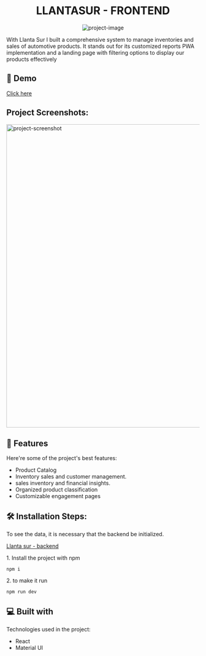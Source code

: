 <h1 align="center" id="title">LLANTASUR - FRONTEND</h1>

<p align="center"><img src="https://socialify.git.ci/Paul1-7/proyectoLlantaSurFrontEnd/image?font=Raleway&amp;language=1&amp;logo=https%3A%2F%2Fres.cloudinary.com%2Fpaul1-7%2Fimage%2Fupload%2Fv1703887333%2Fportfolio%2Fh6hdciyl1pwxg6ay2w8o.svg&amp;name=1&amp;owner=1&amp;pattern=Circuit%20Board&amp;theme=Light" alt="project-image"></p>

<p id="description">With Llanta Sur I built a comprehensive system to manage inventories and sales of automotive products. It stands out for its customized reports PWA implementation and a landing page with filtering options to display our products effectively</p>

<h2>🚀 Demo</h2>

[Click here](http://proyecto-llanta-sur-front-end.vercel.app/)

<h2>Project Screenshots:</h2>

<img src="https://res.cloudinary.com/paul1-7/image/upload/v1703887741/portfolio/ifxc6redqvu2yjw15zzq.webp" alt="project-screenshot" width="1526" height="790/">

  
  
<h2>🧐 Features</h2>

Here're some of the project's best features:

*   Product Catalog
*   Inventory sales and customer management.
*   sales inventory and financial insights.
*   Organized product classification
*   Customizable engagement pages

<h2>🛠️ Installation Steps:</h2>
To see the data, it is necessary that the backend be initialized. 

[Llanta sur - backend](https://github.com/Paul1-7/proyectoLLantaSurBackend) 
<p>1. Install the project with npm</p>

```
npm i
```

<p>2. to make it run</p>

```
npm run dev
```

  
  
<h2>💻 Built with</h2>

Technologies used in the project:

*   React
*   Material UI

